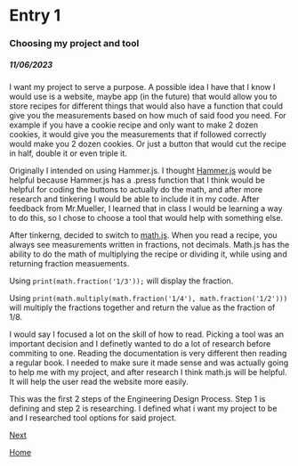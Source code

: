 # Entry 1
### Choosing my project and tool
##### 11/06/2023

I want my project to serve a purpose. A possible idea I have that I know I would use is a website, maybe app (in the future) that would allow you to store recipes for different things that would also have a function that could give you the measurements based on how much of said food you need. For example if you have a cookie recipe and only want to make 2 dozen cookies, it would give you the measurements that if followed correctly would make you 2 dozen cookies. Or just a button that would cut the recipe in half, double it or even triple it.

Originally I intended on using Hammer.js. I thought [Hammer.js](https://hammerjs.github.io/) would be helpful because Hammer.js has a .press function that I think would be helpful for coding the buttons to actually do the math, and after more research and tinkering I would be able to include it in my code. After feedback from Mr.Mueller, I learned that in class I would be learning a way to do this, so I chose to choose a tool that would help with something else. 

After tinkerng, decided to switch to [math.js](https://mathjs.org/index.html). When you read a recipe, you always see measurements written in fractions, not decimals. Math.js has the ability to do the math of multiplying the recipe or dividing it, while using and returning fraction measuements. 

Using `print(math.fraction('1/3'));` will display the fraction.

Using `print(math.multiply(math.fraction('1/4'), math.fraction('1/2')))` will multiply the fractions together and return the value as the fraction of 1/8.

I would say I focused a lot on the skill of how to read. Picking a tool was an important decision and I definetly wanted to do a lot of research before commiting to one. Reading the documentation is very different then reading a regular book. I needed to make sure it made sense and was actually going to help me with my project, and after research I think math.js will be helpful. It will help the user read the website more easily. 

This was the first 2 steps of the Engineering Design Process. Step 1 is defining and step 2 is researching. I defined what i want my project to be and I researched tool options for said project.  



[Next](entry02.md)

[Home](../README.md)

